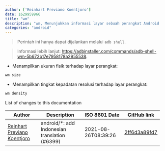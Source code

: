 ```yaml
---
author: ['Reinhart Previano Koentjoro']
date: 1629959966
title: "wm"
description: "wm, Menunjukkan informasi layar sebuah perangkat Android."
categories: "android"
---
```

> Perintah ini hanya dapat dijalankan melalui `adb shell`.

> Informasi lebih lanjut: <https://adbinstaller.com/commands/adb-shell-wm-5b672b17e7958178a2955538>.

- Menampilkan ukuran fisik terhadap layar perangkat:

```bash
wm size
```

- Menampilkan tingkat kepadatan resolusi terhadap layar perangkat:

```bash
wm density
```
List of changes to this documentation


Author | Description | ISO 8601 Date | GitHub link
------|-----|-----|-----
[Reinhart Previano Koentjoro](mailto:reinhart_previano@yahoo.com) | android/*: add Indonesian translation (#6399) | 2021-08-26T08:39:26 | [2ff6d3a89fd7](https://github.com/tldr-pages/tldr/commit/2ff6d3a89fd70c776e9fdebef1708fa7ff76e2cd)

